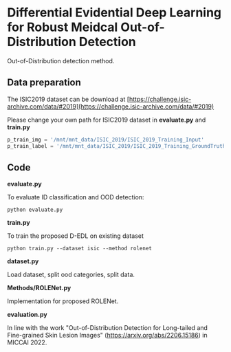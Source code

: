 # Differential Evidential Deep Learning for Robust Meidcal Out-of-Distribution Detection

Out-of-Distribution detection method.



## Data preparation

The ISIC2019 dataset can be download at [https://challenge.isic-archive.com/data/#2019](https://challenge.isic-archive.com/data/#2019)

Please change your own path for ISIC2019 dataset in **evaluate.py** and **train.py**

```python
p_train_img = '/mnt/mnt_data/ISIC_2019/ISIC_2019_Training_Input'
p_train_label = '/mnt/mnt_data/ISIC_2019/ISIC_2019_Training_GroundTruth.csv'
```



## Code

**evaluate.py**

To evaluate ID classification and OOD detection:

```
python evaluate.py
```

**train.py**

To train the proposed D-EDL on existing dataset

```
python train.py --dataset isic --method rolenet
```

**dataset.py**

Load dataset, split ood categories, split data.

**Methods/ROLENet.py**

Implementation for proposed ROLENet.

**evaluation.py**

In line with the work  "Out-of-Distribution Detection for Long-tailed and Fine-grained Skin Lesion Images" (https://arxiv.org/abs/2206.15186) in MICCAI 2022.


